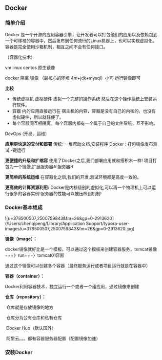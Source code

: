 ## Docker



### 简单介绍



Docker 是一个开源的应用容器引擎，让开发者可以打包他们的应用以及依赖包到一个可移植的容器中，然后发布到任何流行的Linux机器上，也可以实现虚拟化。容器是完全使用沙箱机制，相互之间不会有任何接口。

（容器化技术）



vm         linux centos 原生镜像 

docker   隔离  镜像 （最核心的环境  4m+jdk+mysql）小巧 运行镜像即可



**比较**

* 传统虚拟机  虚拟硬件  虚拟一个完整的操作系统 然后在这个操作系统上安装运行软件。
* 容器  内的应用直接运行在 宿主机的内容，容器是没有自己的内核的，也没有虚拟硬件，所以就轻便了。
* 每个容器间互相隔离，每个容器内都有一个属于自己的文件系统，互不影响。

DevOps (开发、运维)

**应用更快速的交付和部署**
传统:          一堆帮助文档,安装程序
Docker :    打包镜像发布测试,-键运行

**更便捷的升级和扩缩容**
使用了Docker之后,我们部署应用就和搭积木一样!
项目打包为一个镜像,扩展服务器A!服务器B

**更简单的系统运维**
在容器化之后,我们的开发,测试环境都是高度一致的。

**更高效的计算资源利用:**
Docker是内核级别的虚拟化,可以再一个物理机上可以运行很多的容器实例!服务器的性能可以被压榨到机制!





### Docker基本组成

![u=378500507,2500759843&fm=26&gp=0-2913620](/Users/chenqipeng/Library/Application Support/typora-user-images/u=378500507,2500759843&fm=26&gp=0-2913620.jpg)





**镜像（image）：**

​	docker镜像就好比是一个模板，可以通过这个模板来创建容器服务，tomcat镜像===》run===〉tomcat01容器

​    通过这个镜像可以创建多个容器（最终服务运行或者项目运行就是在容器中）

**容器（container）：**

   Docker利用容器技术，独立运行一个或者一个组应用，通过镜像来创建

**仓库（repository）：**

​		仓库就是存放镜像的地方

​		仓库分为公有仓库和私有仓库

​		Docker Hub（默认国外）

​		阿里云。。。都有容器服务器配置（配置镜像加速）



### 安装Docker

